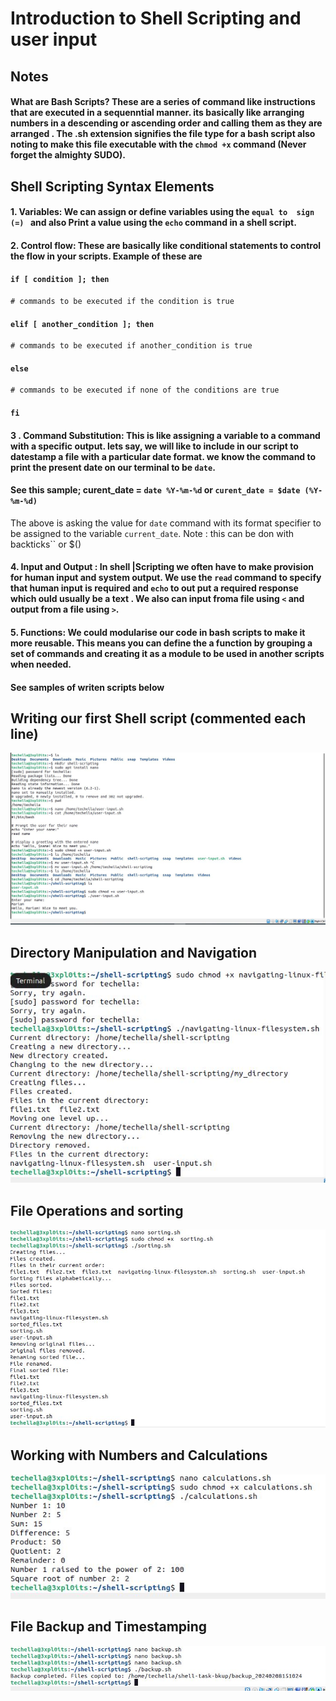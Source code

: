 # Introduction to Shell Scripting and user input
## Notes
#### What are Bash Scripts? These are a series of command like instructions that are executed in a sequenntial manner. its basically like arranging numbers in a descending or ascending order and calling them as they are arranged . The .sh extension signifies the file type for a bash script also noting to make this file executable with the `chmod +x` command (Never forget the almighty SUDO).

## Shell Scripting Syntax Elements
#### 1. Variables: We can assign or define variables using the `equal to  sign (=) ` and also Print a value using the `echo` command in a shell script.
#### 2. Control flow: These are basically like conditional statements to control the flow in your scripts. Example of these are 

#### `if [ condition ]; then`
    # commands to be executed if the condition is true
#### `elif [ another_condition ]; then`
    # commands to be executed if another_condition is true
#### `else`
    # commands to be executed if none of the conditions are true
#### `fi`

#### 3 . Command Substitution: This is like assigning a variable to a command with a specific output. lets say, we will like to include in our script to datestamp a file with a particular date format. we know the command to print the present date on our terminal to be `date`.
#### See this sample; curent_date = `date %Y-%m-%d`  or `curent_date = $date (%Y-%m-%d)`
The above is asking the value for  `date` command with its format specifier to be assigned to the variable `current_date`.
Note : this can be don with backticks`` or $()

#### 4. Input and Output : In shell |Scripting we often have to make provision for human input and system output. We use the `read` command to specify that human input is required and `echo` to out put a required response which ould usually be a text . We also can input froma file using `<` and output from a file using `>`. 

#### 5. Functions: We could modularise our code in bash scripts to make it more reusable. This means you can define the  a function by grouping a set of commands and creating it as a module to be used in another scripts when needed.

#### See samples of writen scripts below



## Writing our first Shell script (commented each line)

![test first script](img/intro.JPG)

## Directory Manipulation and Navigation
![test first script](img/two.JPG)

## File Operations and sorting
![test first script](img/3r33.JPG)

## Working with Numbers and Calculations
![test first script](img/4our.JPG)

## File Backup and Timestamping
![test first script](img/five2.JPG)
